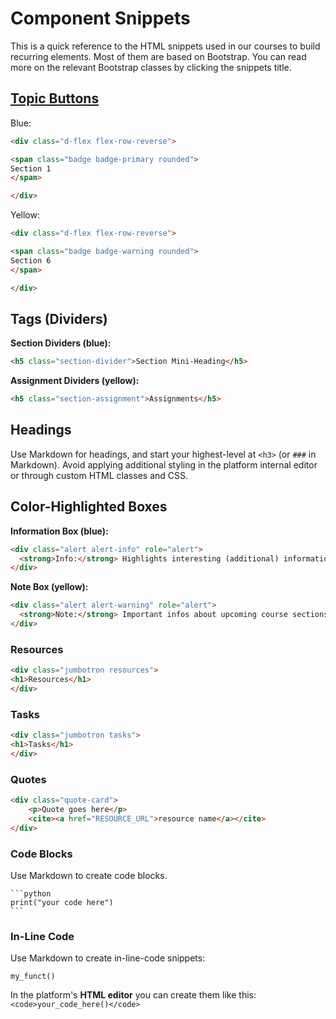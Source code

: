 # Component Snippets

This is a quick reference to the HTML snippets used in our courses to build recurring elements. Most of them are based on Bootstrap. You can read more on the relevant Bootstrap classes by clicking the snippets title.

## [Topic Buttons](https://getbootstrap.com/docs/4.0/components/buttons/)

Blue:

```html
<div class="d-flex flex-row-reverse">

<span class="badge badge-primary rounded">
Section 1
</span>

</div>
```

Yellow:

```html
<div class="d-flex flex-row-reverse">

<span class="badge badge-warning rounded">
Section 6
</span>

</div>
```

## Tags (Dividers)

**Section Dividers (blue):**

```html
<h5 class="section-divider">Section Mini-Heading</h5>
```

**Assignment Dividers (yellow):**

```html
<h5 class="section-assignment">Assignments</h5>
```

## Headings

Use Markdown for headings, and start your highest-level at `<h3>` (or `###` in Markdown). Avoid applying additional styling in the platform internal editor or through custom HTML classes and CSS.

## Color-Highlighted Boxes

**Information Box (blue):**

```html
<div class="alert alert-info" role="alert">
  <strong>Info:</strong> Highlights interesting (additional) information.
</div>
```

**Note Box (yellow):**

```html
<div class="alert alert-warning" role="alert">
  <strong>Note:</strong> Important infos about upcoming course sections, or potential gotchas.
</div>
```

### Resources

```html
<div class="jumbotron resources">
<h1>Resources</h1>
</div>
```

### Tasks

```html
<div class="jumbotron tasks">
<h1>Tasks</h1>
</div>
```

### Quotes

```html
<div class="quote-card">
    <p>Quote goes here</p>
    <cite><a href="RESOURCE_URL">resource name</a></cite>
</div>
```

### Code Blocks

Use Markdown to create code blocks.

    ```python
    print("your code here")
    ```

### In-Line Code

Use Markdown to create in-line-code snippets:

  `my_funct()`

In the platform's **HTML editor** you can create them like this: `<code>your_code_here()</code>`

